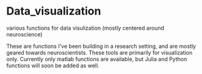 # Data_visualization
various functions for data visulization (mostly centered around neuroscience)

These are functions I've been building in a research setting, and are mostly geared towards neuroscientists.
These tools are primarily for visualization only. Currently only matlab functions are available, but Julia and Python functions
will soon be added as well. 

